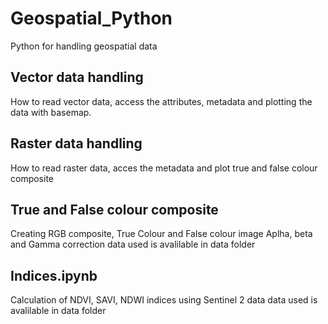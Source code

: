 # Geospatial_Python
Python for handling geospatial data

## Vector data handling
How to read vector data, access the attributes, metadata and plotting the data with basemap. 

## Raster data handling
How to read raster data, acces the metadata and plot true and false colour composite

## True and False colour composite
Creating RGB composite, True Colour and False colour image
Aplha, beta and Gamma correction
data used is avalilable in data folder

## Indices.ipynb
Calculation of NDVI, SAVI, NDWI indices using Sentinel 2 data
data used is avalilable in data folder




